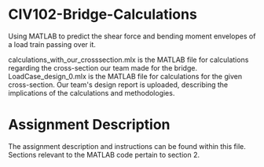 # CIV102-Bridge-Calculations
Using MATLAB to predict the shear force and bending moment envelopes of a load train passing over it.

calculations_with_our_crosssection.mlx is the MATLAB file for calculations regarding the cross-section our team made for the bridge. LoadCase_design_0.mlx is the MATLAB file for calculations for the given cross-section. Our team's design report is uploaded, describing the implications of the calculations and methodologies.

# Assignment Description
The assignment description and instructions can be found within this file. Sections relevant to the MATLAB code pertain to section 2.


